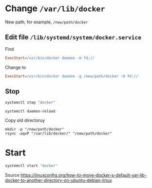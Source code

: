 # Change `/var/lib/docker`

New path, for example, `/new/path/docker`

## Edit file `/lib/systemd/system/docker.service`
Find

```ini
ExecStart=/usr/bin/docker daemon -H fd://
```

Change to
```ini
ExecStart=/usr/bin/docker daemon -g /new/path/docker -H fd://
```

## Stop
```sh
systemctl stop "docker"
```

```
systemctl daemon-reload
```


Copy old directoruy
```
mkdir -p "/new/path/docker"
rsync -aqxP "/var/lib/docker/" "/new/path/docker"
```

# Start
```sh
systemctl start "docker"
```


Source https://linuxconfig.org/how-to-move-docker-s-default-var-lib-docker-to-another-directory-on-ubuntu-debian-linux
